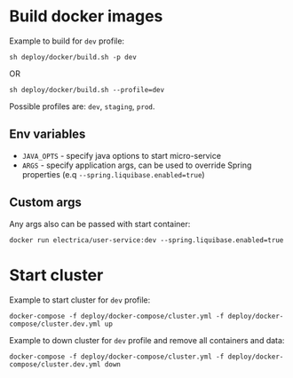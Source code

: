 # Build docker images
Example to build for `dev` profile:
```
sh deploy/docker/build.sh -p dev
```
OR
```
sh deploy/docker/build.sh --profile=dev
```
Possible profiles are: `dev`, `staging`, `prod`.

## Env variables
- `JAVA_OPTS` - specify java options to start micro-service
- `ARGS` - specify application args, can be used to override Spring properties (e.q `--spring.liquibase.enabled=true`)

## Custom args
Any args also can be passed with start container:
```
docker run electrica/user-service:dev --spring.liquibase.enabled=true
```

# Start cluster
Example to start cluster for `dev` profile:
```
docker-compose -f deploy/docker-compose/cluster.yml -f deploy/docker-compose/cluster.dev.yml up
```

Example to down cluster for `dev` profile and remove all containers and data:
```
docker-compose -f deploy/docker-compose/cluster.yml -f deploy/docker-compose/cluster.dev.yml down
```

